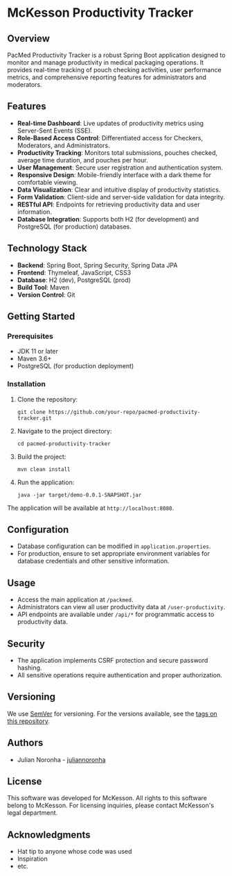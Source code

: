 # McKesson Productivity Tracker

## Overview

PacMed Productivity Tracker is a robust Spring Boot application designed to monitor and manage productivity in medical packaging operations. It provides real-time tracking of pouch checking activities, user performance metrics, and comprehensive reporting features for administrators and moderators.

## Features

- **Real-time Dashboard**: Live updates of productivity metrics using Server-Sent Events (SSE).
- **Role-Based Access Control**: Differentiated access for Checkers, Moderators, and Administrators.
- **Productivity Tracking**: Monitors total submissions, pouches checked, average time duration, and pouches per hour.
- **User Management**: Secure user registration and authentication system.
- **Responsive Design**: Mobile-friendly interface with a dark theme for comfortable viewing.
- **Data Visualization**: Clear and intuitive display of productivity statistics.
- **Form Validation**: Client-side and server-side validation for data integrity.
- **RESTful API**: Endpoints for retrieving productivity data and user information.
- **Database Integration**: Supports both H2 (for development) and PostgreSQL (for production) databases.

## Technology Stack

- **Backend**: Spring Boot, Spring Security, Spring Data JPA
- **Frontend**: Thymeleaf, JavaScript, CSS3
- **Database**: H2 (dev), PostgreSQL (prod)
- **Build Tool**: Maven
- **Version Control**: Git

## Getting Started

### Prerequisites

- JDK 11 or later
- Maven 3.6+
- PostgreSQL (for production deployment)

### Installation

1. Clone the repository:
   ```
   git clone https://github.com/your-repo/pacmed-productivity-tracker.git
   ```

2. Navigate to the project directory:
   ```
   cd pacmed-productivity-tracker
   ```

3. Build the project:
   ```
   mvn clean install
   ```

4. Run the application:
   ```
   java -jar target/demo-0.0.1-SNAPSHOT.jar
   ```

The application will be available at `http://localhost:8080`.

## Configuration

- Database configuration can be modified in `application.properties`.
- For production, ensure to set appropriate environment variables for database credentials and other sensitive information.

## Usage

- Access the main application at `/packmed`.
- Administrators can view all user productivity data at `/user-productivity`.
- API endpoints are available under `/api/*` for programmatic access to productivity data.

## Security

- The application implements CSRF protection and secure password hashing.
- All sensitive operations require authentication and proper authorization.

## Versioning

We use [SemVer](http://semver.org/) for versioning. For the versions available, see the [tags on this repository](https://github.com/your-repo/pacmed-productivity-tracker/tags).

## Authors

- Julian Noronha -  [juliannoronha](https://github.com/juliannoronha)

## License

This software was developed for McKesson. All rights to this software belong to McKesson. For licensing inquiries, please contact McKesson's legal department.

## Acknowledgments

- Hat tip to anyone whose code was used
- Inspiration
- etc.
